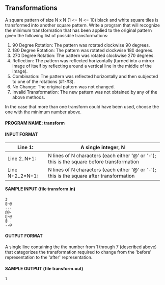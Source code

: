 ## Transformations

A square pattern of size N x N (1 <= N <= 10) black and white square tiles is transformed into another square pattern. Write a program that will recognize the minimum transformation that has been applied to the original pattern given the following list of possible transformations:

1. 90 Degree Rotation: The pattern was rotated clockwise 90 degrees.
2. 180 Degree Rotation: The pattern was rotated clockwise 180 degrees.
3. 270 Degree Rotation: The pattern was rotated clockwise 270 degrees.
4. Reflection: The pattern was reflected horizontally (turned into a mirror image of itself by reflecting around a vertical line in the middle of the image).
5. Combination: The pattern was reflected horizontally and then subjected to one of the rotations (#1-#3).
6. No Change: The original pattern was not changed.
7. Invalid Transformation: The new pattern was not obtained by any of the above methods.

In the case that more than one transform could have been used, choose the one with the minimum number above.

#### PROGRAM NAME: transform

#### INPUT FORMAT

Line 1:|A single integer, N
-------|-------------------
Line 2..N+1:|N lines of N characters (each either '@' or '-'); this is the square before transformation
Line N+2..2*N+1:|N lines of N characters (each either '@' or '-'); this is the square after transformation

#### SAMPLE INPUT (file transform.in)

```
3
@-@
---
@@-
@-@
@--
--@
```

#### OUTPUT FORMAT

A single line containing the the number from 1 through 7 (described above) that categorizes the transformation required to change from the 'before' representation to the 'after' representation.

#### SAMPLE OUTPUT (file transform.out)

```
1
```
